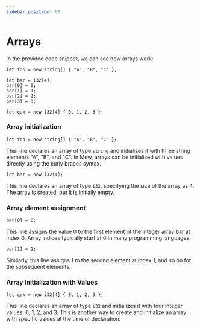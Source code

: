 ```yaml
---
sidebar_position: 60
---
```


# Arrays

In the provided code snippet, we can see how arrays work:

```mew
let foo = new string[] { "A", "B", "C" };

let bar = i32[4];
bar[0] = 0;
bar[1] = 1;
bar[2] = 2;
bar[3] = 3;

let qux = new i32[4] { 0, 1, 2, 3 };
```

### Array initialization

```mew
let foo = new string[] { "A", "B", "C" };
```

This line declares an array of type `string` and initializes it with three string elements "A", "B", and "C". In Mew, arrays can be initialized with values directly using the curly braces syntax.

```mew
let bar = new i32[4];
```

This line declares an array of type `i32`, specifying the size of the array as 4. The array is created, but it is initially empty.

### Array element assignment

```mew
bar[0] = 0;
```

This line assigns the value 0 to the first element of the integer array bar at index 0. Array indices typically start at 0 in many programming languages.

```mew
bar[1] = 1;
```

Similarly, this line assigns 1 to the second element at index 1, and so on for the subsequent elements.

### Array Initialization with Values

```mew
let qux = new i32[4] { 0, 1, 2, 3 };
```

This line declares an array of type `i32` and initializes it with four integer values: 0, 1, 2, and 3. This is another way to create and initialize an array with specific values at the time of declaration.